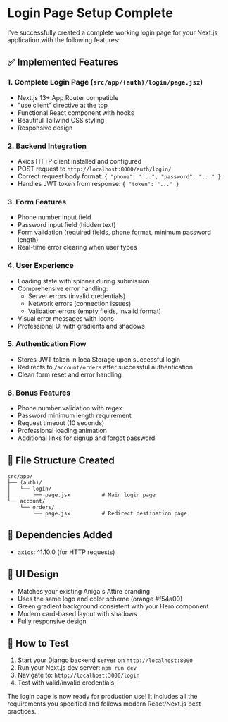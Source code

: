 # Login Page Setup Complete

I've successfully created a complete working login page for your Next.js application with the following features:

## ✅ Implemented Features

### 1. **Complete Login Page** (`src/app/(auth)/login/page.jsx`)
- Next.js 13+ App Router compatible
- "use client" directive at the top
- Functional React component with hooks
- Beautiful Tailwind CSS styling
- Responsive design

### 2. **Backend Integration**
- Axios HTTP client installed and configured
- POST request to `http://localhost:8000/auth/login/`
- Correct request body format: `{ "phone": "...", "password": "..." }`
- Handles JWT token from response: `{ "token": "..." }`

### 3. **Form Features**
- Phone number input field
- Password input field (hidden text)
- Form validation (required fields, phone format, minimum password length)
- Real-time error clearing when user types

### 4. **User Experience**
- Loading state with spinner during submission
- Comprehensive error handling:
  - Server errors (invalid credentials)
  - Network errors (connection issues)
  - Validation errors (empty fields, invalid format)
- Visual error messages with icons
- Professional UI with gradients and shadows

### 5. **Authentication Flow**
- Stores JWT token in localStorage upon successful login
- Redirects to `/account/orders` after successful authentication
- Clean form reset and error handling

### 6. **Bonus Features**
- Phone number validation with regex
- Password minimum length requirement
- Request timeout (10 seconds)
- Professional loading animation
- Additional links for signup and forgot password

## 📁 File Structure Created
```
src/app/
├── (auth)/
│   └── login/
│       └── page.jsx          # Main login page
└── account/
    └── orders/
        └── page.jsx          # Redirect destination page
```

## 🔧 Dependencies Added
- `axios`: ^1.10.0 (for HTTP requests)

## 🎨 UI Design
- Matches your existing Aniga's Attire branding
- Uses the same logo and color scheme (orange #f54a00)
- Green gradient background consistent with your Hero component
- Modern card-based layout with shadows
- Fully responsive design

## 🚀 How to Test
1. Start your Django backend server on `http://localhost:8000`
2. Run your Next.js dev server: `npm run dev`
3. Navigate to: `http://localhost:3000/login`
4. Test with valid/invalid credentials

The login page is now ready for production use! It includes all the requirements you specified and follows modern React/Next.js best practices.
